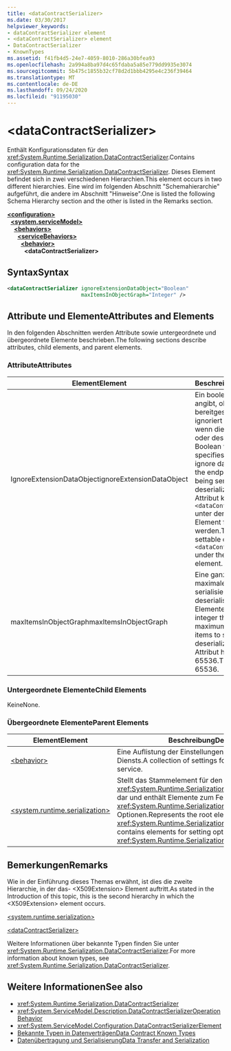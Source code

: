 ```yaml
---
title: <dataContractSerializer>
ms.date: 03/30/2017
helpviewer_keywords:
- dataContractSerializer element
- <dataContractSerializer> element
- DataContractSerializer
- KnownTypes
ms.assetid: f41fb4d5-24e7-4059-8010-286a30bfea93
ms.openlocfilehash: 2a994a8ba97d4c65fdaba5a85e779dd9935e3074
ms.sourcegitcommit: 5b475c1855b32cf78d2d1bbb4295e4c236f39464
ms.translationtype: MT
ms.contentlocale: de-DE
ms.lasthandoff: 09/24/2020
ms.locfileid: "91195030"
---
```

# \<dataContractSerializer>

<span data-ttu-id="7caed-101">Enthält Konfigurationsdaten für den <xref:System.Runtime.Serialization.DataContractSerializer>.</span><span class="sxs-lookup"><span data-stu-id="7caed-101">Contains configuration data for the <xref:System.Runtime.Serialization.DataContractSerializer>.</span></span> <span data-ttu-id="7caed-102">Dieses Element befindet sich in zwei verschiedenen Hierarchien.</span><span class="sxs-lookup"><span data-stu-id="7caed-102">This element occurs in two different hierarchies.</span></span> <span data-ttu-id="7caed-103">Eine wird im folgenden Abschnitt "Schemahierarchie" aufgeführt, die andere im Abschnitt "Hinweise".</span><span class="sxs-lookup"><span data-stu-id="7caed-103">One is listed the following Schema Hierarchy section and the other is listed in the Remarks section.</span></span>  
  
[**\<configuration>**](../configuration-element.md)\
&nbsp;&nbsp;[**\<system.serviceModel>**](system-servicemodel.md)\
&nbsp;&nbsp;&nbsp;&nbsp;[**\<behaviors>**](behaviors.md)\
&nbsp;&nbsp;&nbsp;&nbsp;&nbsp;&nbsp;[**\<serviceBehaviors>**](servicebehaviors.md)\
&nbsp;&nbsp;&nbsp;&nbsp;&nbsp;&nbsp;&nbsp;&nbsp;[**\<behavior>**](behavior-of-servicebehaviors.md)\
&nbsp;&nbsp;&nbsp;&nbsp;&nbsp;&nbsp;&nbsp;&nbsp;&nbsp;&nbsp;**\<dataContractSerializer>**  
  
## <a name="syntax"></a><span data-ttu-id="7caed-104">Syntax</span><span class="sxs-lookup"><span data-stu-id="7caed-104">Syntax</span></span>  
  
```xml  
<dataContractSerializer ignoreExtensionDataObject="Boolean"
                        maxItemsInObjectGraph="Integer" />
```  
  
## <a name="attributes-and-elements"></a><span data-ttu-id="7caed-105">Attribute und Elemente</span><span class="sxs-lookup"><span data-stu-id="7caed-105">Attributes and Elements</span></span>  

 <span data-ttu-id="7caed-106">In den folgenden Abschnitten werden Attribute sowie untergeordnete und übergeordnete Elemente beschrieben.</span><span class="sxs-lookup"><span data-stu-id="7caed-106">The following sections describe attributes, child elements, and parent elements.</span></span>  
  
### <a name="attributes"></a><span data-ttu-id="7caed-107">Attribute</span><span class="sxs-lookup"><span data-stu-id="7caed-107">Attributes</span></span>  
  
|<span data-ttu-id="7caed-108">Element</span><span class="sxs-lookup"><span data-stu-id="7caed-108">Element</span></span>|<span data-ttu-id="7caed-109">Beschreibung</span><span class="sxs-lookup"><span data-stu-id="7caed-109">Description</span></span>|  
|-------------|-----------------|  
|<span data-ttu-id="7caed-110">IgnoreExtensionDataObject</span><span class="sxs-lookup"><span data-stu-id="7caed-110">ignoreExtensionDataObject</span></span>|<span data-ttu-id="7caed-111">Ein boolescher Wert, der angibt, ob vom Endpunkt bereitgestellte Daten ignoriert werden sollen, wenn dieser serialisiert oder deserialisiert wird.</span><span class="sxs-lookup"><span data-stu-id="7caed-111">A Boolean value that specifies whether to ignore data supplied by the endpoint when it is being serialized or deserialized.</span></span> <span data-ttu-id="7caed-112">Dieses Attribut kann nur im `<dataContractSerializer>` unter dem `<behavior>`-Element festgelegt werden.</span><span class="sxs-lookup"><span data-stu-id="7caed-112">This attribute is settable only on the `<dataContractSerializer>` under the `<behavior>` element.</span></span>|  
|<span data-ttu-id="7caed-113">maxItemsInObjectGraph</span><span class="sxs-lookup"><span data-stu-id="7caed-113">maxItemsInObjectGraph</span></span>|<span data-ttu-id="7caed-114">Eine ganze Zahl, die die maximale Anzahl der zu serialisierenden oder zu deserialisierenden Elemente angibt.</span><span class="sxs-lookup"><span data-stu-id="7caed-114">An integer that specifies the maximum number of items to serialize or deserialize.</span></span> <span data-ttu-id="7caed-115">Dieses Attribut hat den Wert 65536.</span><span class="sxs-lookup"><span data-stu-id="7caed-115">This attribute is 65536.</span></span>|  
  
### <a name="child-elements"></a><span data-ttu-id="7caed-116">Untergeordnete Elemente</span><span class="sxs-lookup"><span data-stu-id="7caed-116">Child Elements</span></span>  

 <span data-ttu-id="7caed-117">Keine</span><span class="sxs-lookup"><span data-stu-id="7caed-117">None.</span></span>  
  
### <a name="parent-elements"></a><span data-ttu-id="7caed-118">Übergeordnete Elemente</span><span class="sxs-lookup"><span data-stu-id="7caed-118">Parent Elements</span></span>  
  
|<span data-ttu-id="7caed-119">Element</span><span class="sxs-lookup"><span data-stu-id="7caed-119">Element</span></span>|<span data-ttu-id="7caed-120">Beschreibung</span><span class="sxs-lookup"><span data-stu-id="7caed-120">Description</span></span>|  
|-------------|-----------------|  
|[\<behavior>](behavior-of-servicebehaviors.md)|<span data-ttu-id="7caed-121">Eine Auflistung der Einstellungen für das Verhalten eines Diensts.</span><span class="sxs-lookup"><span data-stu-id="7caed-121">A collection of settings for the behavior of a service.</span></span>|  
|[\<system.runtime.serialization>](system-runtime-serialization.md)|<span data-ttu-id="7caed-122">Stellt das Stammelement für den <xref:System.Runtime.Serialization>-Namespaceabschnitt dar und enthält Elemente zum Festlegen von <xref:System.Runtime.Serialization.DataContractSerializer>-Optionen.</span><span class="sxs-lookup"><span data-stu-id="7caed-122">Represents the root element for the <xref:System.Runtime.Serialization> namespace section and contains elements for setting options of the <xref:System.Runtime.Serialization.DataContractSerializer>.</span></span>|  
  
## <a name="remarks"></a><span data-ttu-id="7caed-123">Bemerkungen</span><span class="sxs-lookup"><span data-stu-id="7caed-123">Remarks</span></span>  

 <span data-ttu-id="7caed-124">Wie in der Einführung dieses Themas erwähnt, ist dies die zweite Hierarchie, in der das- \<X509Extension> Element auftritt.</span><span class="sxs-lookup"><span data-stu-id="7caed-124">As stated in the Introduction of this topic, this is the second hierarchy in which the \<X509Extension> element occurs.</span></span>  
  
 [\<system.runtime.serialization>](system-runtime-serialization.md)  
  
 [\<dataContractSerializer>](datacontractserializer-element.md)  
  
 <span data-ttu-id="7caed-125">Weitere Informationen über bekannte Typen finden Sie unter <xref:System.Runtime.Serialization.DataContractSerializer>.</span><span class="sxs-lookup"><span data-stu-id="7caed-125">For more information about known types, see <xref:System.Runtime.Serialization.DataContractSerializer>.</span></span>  
  
## <a name="see-also"></a><span data-ttu-id="7caed-126">Weitere Informationen</span><span class="sxs-lookup"><span data-stu-id="7caed-126">See also</span></span>

- <xref:System.Runtime.Serialization.DataContractSerializer>
- <xref:System.ServiceModel.Description.DataContractSerializerOperationBehavior>
- <xref:System.ServiceModel.Configuration.DataContractSerializerElement>
- [<span data-ttu-id="7caed-127">Bekannte Typen in Datenverträgen</span><span class="sxs-lookup"><span data-stu-id="7caed-127">Data Contract Known Types</span></span>](../../../wcf/feature-details/data-contract-known-types.md)
- [<span data-ttu-id="7caed-128">Datenübertragung und Serialisierung</span><span class="sxs-lookup"><span data-stu-id="7caed-128">Data Transfer and Serialization</span></span>](../../../wcf/feature-details/data-transfer-and-serialization.md)
